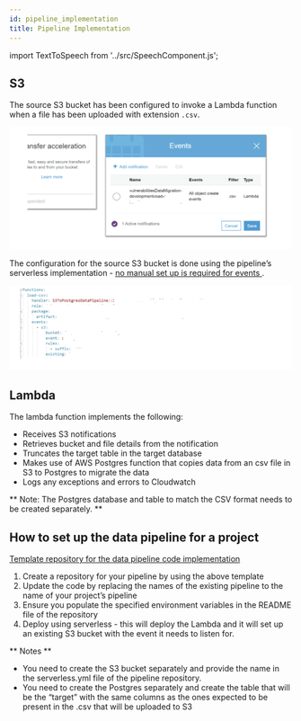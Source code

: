 ```yaml
---
id: pipeline_implementation
title: Pipeline Implementation
---
```


import TextToSpeech from '../src/SpeechComponent.js';

<TextToSpeech>

## S3

The source S3 bucket has been configured to invoke a Lambda function when a file has been uploaded with extension `.csv`.

![S3 Bucket](./doc-images/data5.png)

The configuration for the source S3 bucket is done using the pipeline’s serverless implementation - <u> no manual set up is required for events </u>.

![S3 configuration](./doc-images/data6.png)

## Lambda 

The lambda function implements the following:

- Receives S3 notifications
- Retrieves bucket and file details from the notification
- Truncates the target table in the target database
- Makes use of AWS Postgres function that copies data from an csv file in S3 to Postgres to migrate the data
- Logs any exceptions and errors to Cloudwatch

 ** Note: The Postgres database and table to match the CSV format needs to be created separately. **

## How to set up the data pipeline for a project

[Template repository for the data pipeline code implementation](https://github.com/LBHackney-IT/s3-to-postgres-data-pipeline)

 1. Create a repository for your pipeline by using the above template
 2. Update the code by replacing the names of the existing pipeline to the name of your project’s pipeline
 3. Ensure you populate the specified environment variables in the README file of the repository
 4. Deploy using serverless - this will deploy the Lambda and it will set up an existing S3 bucket with the event it needs to listen for.

** Notes **

 - You need to create the S3 bucket separately and provide the name in the serverless.yml file of the pipeline repository.
 - You need to create the Postgres separately and create the table that will be the “target” with the same columns as the ones expected to be present in the .csv that will be uploaded to S3

</TextToSpeech>